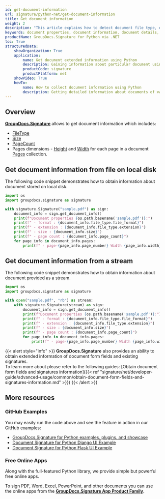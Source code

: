 ```yaml
---
id: get-document-information
url: signature/python-net/get-document-information
title: Get document information
weight: 2
description: "This article explains how to detect document file type, obtain document details,  retrieve list of existing form fields and added signatures, calculate pages count when processing document file with GroupDocs.Signature for Python via .NET."
keywords: document properties, document information, document details, get document information
productName: GroupDocs.Signature for Python via .NET 
toc: True
structuredData:
    showOrganization: True
    application:    
        name: Get document extended information using Python    
        description: Gaining information about particular document using Python language and GroupDocs.Signature for Python via .NET APIs
        productCode: signature
        productPlatform: net 
    showVideo: True
    howTo:
        name: How to collect document information using Python 
        description: Getting detailed information about documents of various document types in Python
---
```

## Overview

[**GroupDocs.Signature**](https://products.groupdocs.com/signature/python-net) allows to get document information which includes:

* [FileType](https://reference.groupdocs.com/signature/python-net/groupdocs.signature.domain/documentinfo/filetype)
* [Size](https://reference.groupdocs.com/signature/python-net/groupdocs.signature.domain/documentinfo/size)
* [PageCount](https://reference.groupdocs.com/signature/python-net/groupdocs.signature.domain/documentinfo/pagecount)
* Pages dimensions - [Height](https://reference.groupdocs.com/signature/python-net/groupdocs.signature.domain/pageinfo/height) and [Width](https://reference.groupdocs.com/signature/python-net/groupdocs.signature.domain/pageinfo/width) for each page in a document [Pages](https://reference.groupdocs.com/signature/python-net/groupdocs.signature.domain/idocumentinfo/pages) collection.

## Get document information from file on local disk

The following code snippet demonstrates how to obtain information about document stored on local disk.

```python
import os
import groupdocs.signature as signature

with signature.Signature("sample.pdf") as sign:
    document_info = sign.get_document_info()
    print(f"Document properties {os.path.basename('sample.pdf')}:")
    print(f" - format : {document_info.file_type.file_format}")
    print(f" - extension : {document_info.file_type.extension}")
    print(f" - size : {document_info.size}")
    print(f" - page count : {document_info.page_count}")
    for page_info in document_info.pages:
        print(f" - page-{page_info.page_number} Width {page_info.width}, Height {page_info.height}")
```

## Get document information from a stream

The following code snippet demonstrates how to obtain information about document provided as a stream.

```python
import os
import groupdocs.signature as signature

with open("sample.pdf", "rb") as stream:
    with signature.Signature(stream) as sign:
        document_info = sign.get_document_info()
        print(f"Document properties {os.path.basename('sample.pdf')}:")
        print(f" - format : {document_info.file_type.file_format}")
        print(f" - extension : {document_info.file_type.extension}")
        print(f" - size : {document_info.size}")
        print(f" - page count : {document_info.page_count}")
        for page_info in document_info.pages:
            print(f" - page-{page_info.page_number} Width {page_info.width}, Height {page_info.height}")
```

{{< alert style="info" >}}
**GroupDocs.Signature** also provides an ability to obtain extended information of document form fields and existing signatures.  
To learn more about please refer to the following guides:
[Obtain document form fields and signatures information]({{< ref "signature/net/developer-guide/advanced-usage/common/obtain-document-form-fields-and-signatures-information.md" >}})
{{< /alert >}}



## More resources

### GitHub Examples

You may easily run the code above and see the feature in action in our GitHub examples:

* [GroupDocs.Signature for Python examples, plugins, and showcase](https://github.com/groupdocs-signature/GroupDocs.Signature-for-Python)
* [Document Signature for Python Django UI Example](https://github.com/groupdocs-signature/GroupDocs.Signature-for-Python-Django)
* [Document Signature for Python Flask UI Example](https://github.com/groupdocs-signature/GroupDocs.Signature-for-Python-Flask)

### Free Online Apps

Along with the full-featured Python library, we provide simple but powerful free online apps.

To sign PDF, Word, Excel, PowerPoint, and other documents you can use the online apps from the **[GroupDocs.Signature App Product Family](https://products.groupdocs.app/signature/family)**.
